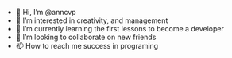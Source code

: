 - 👋 Hi, I’m @anncvp
- 👀 I’m interested in creativity, and management
- 🌱 I’m currently learning the first lessons to become a developer
- 💞️ I’m looking to collaborate on new friends
- 📫 How to reach me success in programing

<!---
anncvp/anncvp is a ✨ special ✨ repository because its `README.md` (this file) appears on your GitHub profile.
You can click the Preview link to take a look at your changes.
--->
